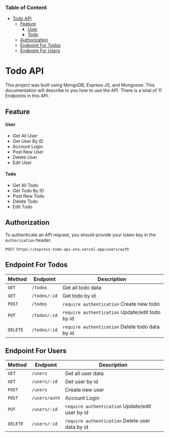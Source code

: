 ### Table of Content

- [Todo API](#todo-api)
  - [Feature](#feature)
    - [User](#user)
    - [Todo](#todo)
  - [Authorization](#authorization)
  - [Endpoint For Todos](#endpoint-for-todos)
  - [Endpoint For Users](#endpoint-for-users)

# Todo API

This project was built using MongoDB, Express JS, and Mongoose. This documentation will describe to you how to use the API. There is a total of 11 Endpoints in this API.

## Feature

#### User

- Get All User
- Get User By ID
- Account Login
- Post New User
- Delete User
- Edit User

#### Todo

- Get All Todo
- Get Todo By ID
- Post New Todo
- Delete Todo
- Edit Todo

## Authorization

To authenticate an API request, you should provide your token key in the `Authorization` header.

```http
POST https://express-todo-api-eta.vercel.app/users/auth
```

## Endpoint For Todos

| Method   | Endpoint     | Description                                     |
| -------- | ------------ | ----------------------------------------------- |
| `GET`    | `/todos`     | Get all todo data                               |
| `GET`    | `/todos/:id` | Get todo by id                                  |
| `POST`   | `/todos`     | `require authentication` Create new todo        |
| `PUT`    | `/todos/:id` | `require authentication` Update/edit todo by id |
| `DELETE` | `/todos/:id` | `require authentication` Delete todo data by id |

## Endpoint For Users

| Method   | Endpoint      | Description                                     |
| -------- | ------------- | ----------------------------------------------- |
| `GET`    | `/users`      | Get all user data                               |
| `GET`    | `/users/:id`  | Get user by id                                  |
| `POST`   | `/users`      | Create new user                                 |
| `POST`   | `/users/auth` | Account Login                                   |
| `PUT`    | `/users/:id`  | `require authentication` Update/edit user by id |
| `DELETE` | `/users/:id`  | `require authentication` Delete user data by id |
